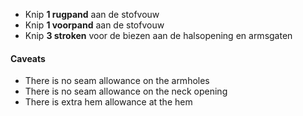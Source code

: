 -   Knip **1 rugpand** aan de stofvouw
-   Knip **1 voorpand** aan de stofvouw
-   Knip **3 stroken** voor de biezen aan de halsopening en armsgaten

<Warning>

#### Caveats

-   There is no seam allowance on the armholes
-   There is no seam allowance on the neck opening
-   There is extra hem allowance at the hem

</Warning>
